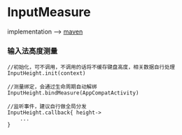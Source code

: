 # InputMeasure

implementation --> [maven](https://github.com/mmm3w/maven)

### 输入法高度测量


```
//初始化，可不调用，不调用的话将不缓存键盘高度，相关数据自行处理
InputHeight.init(context)

//测量绑定，会通过生命周期自动解绑
InputHeight.bindMeasure(AppCompatActivity)

//监听事件，建议自行做全局分发
InputHeight.callback{ height->
    ...
}
```